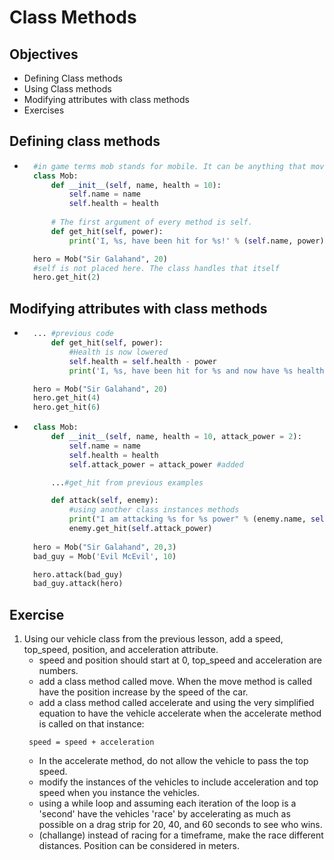 # Class Methods

## Objectives
- Defining Class methods
- Using Class methods
- Modifying attributes with class methods
- Exercises

## Defining class methods
- ```python
    #in game terms mob stands for mobile. It can be anything that moves including enemies, npc, and the player's characters.
    class Mob:
        def __init__(self, name, health = 10):
            self.name = name
            self.health = health
        
        # The first argument of every method is self.
        def get_hit(self, power):
            print('I, %s, have been hit for %s!' % (self.name, power))

    hero = Mob("Sir Galahand", 20)
    #self is not placed here. The class handles that itself
    hero.get_hit(2)
## Modifying attributes with class methods
- ```python
    ... #previous code
        def get_hit(self, power):
            #Health is now lowered
            self.health = self.health - power
            print('I, %s, have been hit for %s and now have %s health' % (self.name, power, self.health))

    hero = Mob("Sir Galahand", 20)
    hero.get_hit(4)
    hero.get_hit(6)
- ```python
    class Mob:
        def __init__(self, name, health = 10, attack_power = 2):
            self.name = name
            self.health = health
            self.attack_power = attack_power #added

        ...#get_hit from previous examples

        def attack(self, enemy):
            #using another class instances methods
            print("I am attacking %s for %s power" % (enemy.name, self.attack_power))
            enemy.get_hit(self.attack_power)
            
    hero = Mob("Sir Galahand", 20,3)
    bad_guy = Mob('Evil McEvil', 10)

    hero.attack(bad_guy)
    bad_guy.attack(hero)
## Exercise
1. Using our vehicle class from the previous lesson, add a speed, top_speed, position, and acceleration attribute.
    - speed and position should start at 0, top_speed and acceleration are numbers.
    - add a class method called move. When the move method is called have the position increase by the speed of the car.
    - add a class method called accelerate and using the very simplified equation to have the vehicle accelerate when the accelerate method is called on that instance:
    ```
     speed = speed + acceleration
    ```
    - In the accelerate method, do not allow the vehicle to pass the top speed.
    - modify the instances of the vehicles to include acceleration and top speed when you instance the vehicles.
    - using a while loop and assuming each iteration of the loop is a 'second' have the vehicles 'race' by accelerating as much as possible on a drag strip for 20, 40, and 60 seconds to see who wins.
    - (challange) instead of racing for a timeframe, make the race different distances. Position can be considered in meters. 